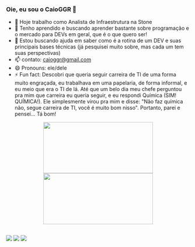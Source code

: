 ### Oie, eu sou o CaioGGR 👋


- 🔭 Hoje trabalho como Analista de Infraestrutura na Stone
- 🌱 Tenho aprendido e buscando aprender bastante sobre programação e o mercado para DEVs em geral, que é o que quero ser!
- 🤔 Estou buscando ajuda em saber como é a rotina de um DEV e suas principais bases técnicas (já pesquisei muito sobre, mas cada um tem suas perspectivas)
- 📫 contato: caioggr@gmail.com
- 😄 Pronouns: ele/dele
- ⚡ Fun fact: Descobri que queria seguir carreira de TI de uma forma muito engraçada, eu trabalhava em uma papelaria, de forma informal, e eu meio que era o TI de lá. Até que um belo dia meu chefe perguntou pra mim que carreira eu queria seguir, e eu respondi Química (SIM! QUÍMICA!). Ele simplesmente virou pra mim e disse: "Não faz química não, segue carreira de TI, você é muito bom nisso". Portanto, parei e pensei... Tá bom!

<div align="center">
  <a href="https://github.com/CaioGGR">
  <img height="140em" width="300" src="https://github-readme-stats.vercel.app/api?username=CaioGGR&show_icons=true&theme=dark&include_all_commits=true&count_private=true"/>
  <img height="140em" width="300" src="https://github-readme-stats.vercel.app/api/top-langs/?username=CaioGGR&layout=compact&langs_count=7&theme=dark"/>
</div>

  ##
  
  <div> 
  <a href="https://www.instagram.com/caiogabrielgr/" target="_blank"><img src="https://img.shields.io/badge/-Instagram-%23E4405F?style=for-the-badge&logo=instagram&logoColor=white" target="_blank"></a>
  <a href = "mailto:caioggr@gmail.com"><img src="https://img.shields.io/badge/-Gmail-%23333?style=for-the-badge&logo=gmail&logoColor=white" target="_blank"></a>
  <a href="https://www.linkedin.com/in/caio-ribeiro-2135b0190/" target="_blank"><img src="https://img.shields.io/badge/-LinkedIn-%230077B5?style=for-the-badge&logo=linkedin&logoColor=white" target="_blank"></a> 
</div>
